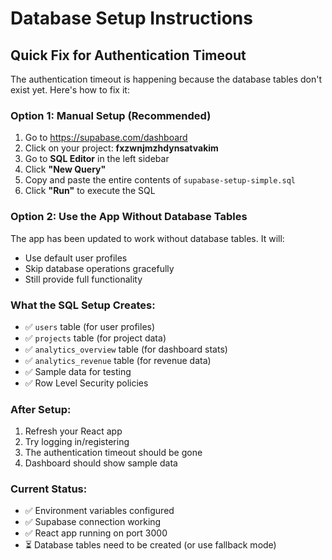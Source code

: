 # Database Setup Instructions

## Quick Fix for Authentication Timeout

The authentication timeout is happening because the database tables don't exist yet. Here's how to fix it:

### Option 1: Manual Setup (Recommended)
1. Go to https://supabase.com/dashboard
2. Click on your project: **fxzwnjmzhdynsatvakim**
3. Go to **SQL Editor** in the left sidebar
4. Click **"New Query"**
5. Copy and paste the entire contents of `supabase-setup-simple.sql`
6. Click **"Run"** to execute the SQL

### Option 2: Use the App Without Database Tables
The app has been updated to work without database tables. It will:
- Use default user profiles
- Skip database operations gracefully
- Still provide full functionality

### What the SQL Setup Creates:
- ✅ `users` table (for user profiles)
- ✅ `projects` table (for project data)
- ✅ `analytics_overview` table (for dashboard stats)
- ✅ `analytics_revenue` table (for revenue data)
- ✅ Sample data for testing
- ✅ Row Level Security policies

### After Setup:
1. Refresh your React app
2. Try logging in/registering
3. The authentication timeout should be gone
4. Dashboard should show sample data

### Current Status:
- ✅ Environment variables configured
- ✅ Supabase connection working
- ✅ React app running on port 3000
- ⏳ Database tables need to be created (or use fallback mode) 